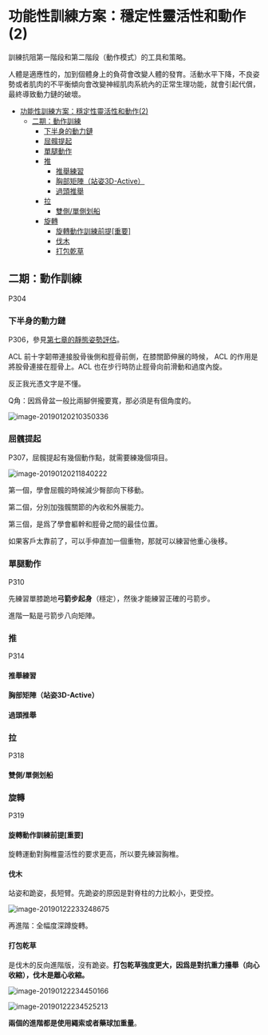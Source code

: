 # 功能性訓練方案：穩定性靈活性和動作(2)

訓練抗阻第一階段和第二階段（動作模式）的工具和策略。

人體是適應性的，加到個體身上的負荷會改變人體的發育。活動水平下降，不良姿勢或者肌肉的不平衡傾向會改變神經肌肉系統內的正常生理功能，就會引起代償，最終導致動力鏈的破壞。



<!--ts-->
   * [功能性訓練方案：穩定性靈活性和動作(2)](#功能性訓練方案穩定性靈活性和動作2)
      * [二期：動作訓練](#二期動作訓練)
         * [下半身的動力鏈](#下半身的動力鏈)
         * [屈髖提起](#屈髖提起)
         * [單腿動作](#單腿動作)
         * [推](#推)
            * [推舉練習](#推舉練習)
            * [胸部矩陣（站姿3D-Active）](#胸部矩陣站姿3d-active)
            * [過頭推舉](#過頭推舉)
         * [拉](#拉)
            * [雙側/單側划船](#雙側單側划船)
         * [旋轉](#旋轉)
            * [旋轉動作訓練前提[重要]](#旋轉動作訓練前提重要)
            * [伐木](#伐木)
            * [打包乾草](#打包乾草)

<!-- Added by: oda, at:  -->

<!--te-->

## 二期：動作訓練

P304

### 下半身的動力鏈

P306，參見[第七章的靜態姿勢評估](#ACE-chap07-1.md/#踝關節內旋外旋其實就是高足弓和扁平足)。

ACL 前十字韌帶連接股骨後側和脛骨前側，在膝關節伸展的時候， ACL 的作用是將股骨連接在脛骨上。ACL 也在步行時防止脛骨向前滑動和過度內旋。

反正我光憑文字是不懂。

Q角：因爲骨盆一般比兩腳併攏要寬，那必須是有個角度的。

![image-20190120210350336](assets/image-20190120210350336.png)

### 屈髖提起

P307，屈髖提起有幾個動作點，就需要練幾個項目。

![image-20190120211840222](assets/image-20190120211840222.png)

第一個，學會屈髖的時候減少臀部向下移動。

第二個，分別加強髖關節的內收和外展能力。

第三個，是爲了學會軀幹和脛骨之間的最佳位置。

如果客戶太靠前了，可以手伸直加一個重物，那就可以練習他重心後移。

### 單腿動作

P310

先練習單膝跪地**弓箭步起身**（穩定），然後才能練習正確的弓箭步。

進階一點是弓箭步八向矩陣。

### 推

P314

#### 推舉練習

#### 胸部矩陣（站姿3D-Active）

#### 過頭推舉

### 拉

P318

#### 雙側/單側划船

### 旋轉

P319

#### 旋轉動作訓練前提[重要]

旋轉運動對胸椎靈活性的要求更高，所以要先練習胸椎。

#### 伐木

站姿和跪姿，長短臂。先跪姿的原因是對脊柱的力比較小，更受控。

![image-20190122233248675](assets/image-20190122233248675.png)

再進階：全幅度深蹲旋轉。





#### 打包乾草

是伐木的反向進階版，沒有跪姿。**打包乾草強度更大，因爲是對抗重力擡舉（向心收縮），伐木是離心收縮。**

![image-20190122234450166](assets/image-20190122234450166.png)

![image-20190122234525213](assets/image-20190122234525213.png)

**兩個的進階都是使用繩索或者藥球加重量**。
